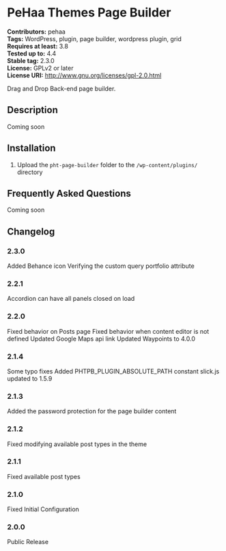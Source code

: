 # PeHaa Themes Page Builder #
**Contributors:** pehaa  
**Tags:** WordPress, plugin, page builder, wordpress plugin, grid  
**Requires at least:** 3.8  
**Tested up to:** 4.4  
**Stable tag:** 2.3.0  
**License:** GPLv2 or later  
**License URI:** http://www.gnu.org/licenses/gpl-2.0.html  

Drag and Drop Back-end page builder.

## Description ##

Coming soon

## Installation ##

1. Upload the `pht-page-builder` folder to the `/wp-content/plugins/` directory

## Frequently Asked Questions ##

Coming soon

## Changelog ##

### 2.3.0 ###
Added Behance icon
Verifying the custom query portfolio attribute

### 2.2.1 ###
Accordion can have all panels closed on load

### 2.2.0 ###
Fixed behavior on Posts page
Fixed behavior when content editor is not defined
Updated Google Maps api link
Updated Waypoints to 4.0.0

### 2.1.4 ###
Some typo fixes
Added PHTPB_PLUGIN_ABSOLUTE_PATH constant
slick.js updated to 1.5.9

### 2.1.3 ###
Added the password protection for the page builder content

### 2.1.2 ###
Fixed modifying available post types in the theme

### 2.1.1 ###
Fixed available post types

### 2.1.0 ###
Fixed Initial Configuration

### 2.0.0 ###
Public Release
